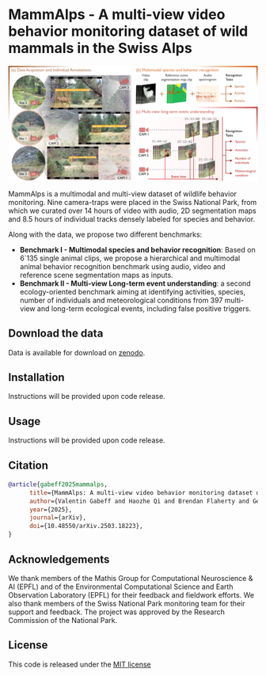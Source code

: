 # MammAlps - A multi-view video behavior monitoring dataset of wild mammals in the Swiss Alps

<p align="center">
    <img src="resources/overview.png" alt="Overview">
</p>

MammAlps is a multimodal and multi-view dataset of wildlife behavior monitoring. Nine camera-traps were placed in the Swiss National Park, from which we curated over 14 hours of video with audio, 2D segmentation maps and 8.5 hours of individual tracks densely labeled for species and behavior.  

Along with the data, we propose two different benchmarks:
- **Benchmark I - Multimodal species and behavior recognition**: Based on 6`135 single animal clips, we propose a hierarchical and multimodal animal behavior recognition benchmark using audio, video and reference scene segmentation maps as inputs.
- **Benchmark II - Multi-view Long-term event understanding**: a second ecology-oriented benchmark aiming at identifying activities, species, number of individuals and meteorological conditions from 397 multi-view and long-term ecological events, including false positive triggers.

## Download the data
Data is available for download on [zenodo](https://doi.org/10.5281/zenodo.15040901). 

## Installation
Instructions will be provided upon code release.

## Usage
Instructions will be provided upon code release.

## Citation
```bibtex
@article{gabeff2025mammalps,
      title={MammAlps: A multi-view video behavior monitoring dataset of wild mammals in the Swiss Alps},
      author={Valentin Gabeff and Haozhe Qi and Brendan Flaherty and Gencer Sumbül and Alexander Mathis and Devis Tuia},
      year={2025},
      journal={arXiv},
      doi={10.48550/arXiv.2503.18223},
}
```

## Acknowledgements
We thank members of the Mathis Group for Computational Neuroscience \& AI (EPFL) and of the Environmental Computational Science and Earth Observation Laboratory (EPFL) for their feedback and fieldwork efforts. We also thank members of the Swiss National Park monitoring team for their support and feedback. The project was approved by the Research Commission of the National Park.

## License
This code is released under the [MIT license](https://choosealicense.com/licenses/mit/)
